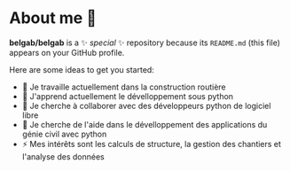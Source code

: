 # About me 👋


**belgab/belgab** is a ✨ _special_ ✨ repository because its `README.md` (this file) appears on your GitHub profile.

Here are some ideas to get you started:

- 🔭 Je travaille actuellement dans la construction routière
- 🌱 J'apprend actuellement le dévelloppement sous python
- 👯 Je cherche à collaborer avec des développeurs python de logiciel libre
- 🤔 Je cherche de l'aide dans le dévelloppement des applications du génie civil avec python
- ⚡ Mes intérêts sont les calculs de structure, la gestion des chantiers et l'analyse des données

